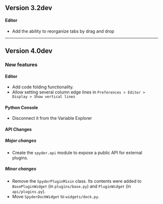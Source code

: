 ## Version 3.2dev

#### Editor
* Add the ability to reorganize tabs by drag and drop

----


## Version 4.0dev

### New features

#### Editor
* Add code folding functionality.
* Allow setting several column edge lines in
  `Preferences > Editor > Display > Show vertical lines`  

#### Python Console
* Disconnect it from the Variable Explorer

#### API Changes

##### Major changes
* Create the `spyder.api` module to expose a public API for external
  plugins.

##### Minor changes
* Remove the `SpyderPluginMixin` class. Its contents were added to
  `BasePluginWidget` (in `plugins/base.py`) and `PluginWidget` (in
  `api/plugins.py`).
* Move `SpyderDockWidget` to `widgets/dock.py`.